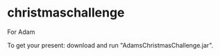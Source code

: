 # christmaschallenge
For Adam

To get your present: download and run "AdamsChristmasChallenge.jar".
